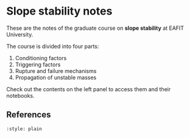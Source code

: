 # Slope stability notes

These are the notes of the graduate course on **slope stability** at EAFIT University.

The course is divided into four parts:

1. Conditioning factors
1. Triggering factors
1. Rupture and failure mechanisms
1. Propagation of unstable masses

Check out the contents on the left panel to access them and their notebooks.

<!-- ```{toctree}
``` -->

## References

```{bibliography}
:style: plain
```